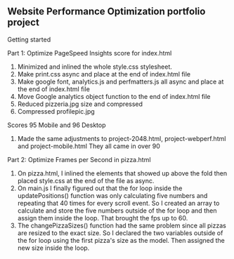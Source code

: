## Website Performance Optimization portfolio project

Getting started

Part 1: Optimize PageSpeed Insights score for index.html



1. Minimized and inlined the whole style.css stylesheet.
2. Make print.css async and place at the end of index.html file
3. Make google font, analytics.js and perfmatters.js all async and place at the end of index.html file
4. Move Google analytics object function to the end of index.html file
5. Reduced pizzeria.jpg size and compressed
6. Compressed profilepic.jpg

Scores 95 Mobile and 96 Desktop

1. Made the same adjustments to project-2048.html, project-webperf.html and project-mobile.html They all came in over 90

Part 2: Optimize Frames per Second in pizza.html

1. On pizza.html, I inlined the elements that showed up above the fold then placed style.css at the end of the file as async.
2. On main.js I finally figured out that the for loop inside the updatePositions() function was only calculating five numbers and repeating that 40 times for every scroll event. So I created an array to calculate and store the five numbers outside of the for loop and then assign them inside the loop. That brought the fps up to 60.
3. The changePizzaSizes() function had the same problem since all pizzas are resized to the exact size. So I declared the two variables outside of the for loop using the first pizza's size as the model. Then assigned the new size inside the loop.